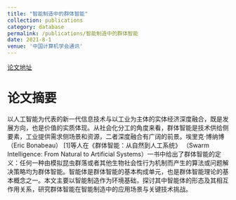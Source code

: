 ```yaml
---
title: "智能制造中的群体智能"
collection: publications
category: database
permalink: /publications/智能制造中的群体智能
date: 2021-8-1
venue: '中国计算机学会通讯'
---
```


[论文地址](https://dl.ccf.org.cn/article/articleDetail.html?type=xhtx_thesis&_ack=1&id=5569535893342208)

论文摘要
======
以人工智能为代表的新一代信息技术与以工业为主体的实体经济深度融合，既是发展方向，也是价值的实质体现。从社会化分工的角度来看，群体智能是技术供给侧要素，工业提供需求侧场景和资源，二者深度融合有广阔的前景。埃里克·博纳博（Eric Bonabeau） [1]等人在《群体智能：从自然到人工系统》 （Swarm Intelligence: From Natural to Artificial Systems）一书中给出了群体智能的定义：任何一种由模拟昆虫群落或者其他生物社会性行为机制而产生的算法或问题解决策略均为群体智能。智能体是群体智能的基本构成单元，也是群体智能理论的基本概念之一。本文主要以智能制造作为环境基础，探讨其中智能体的形态及其相互作用关系，研究群体智能在智能制造中的应用场景与关键技术挑战。
